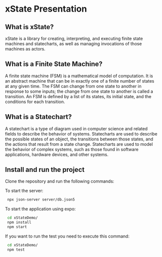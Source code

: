 # xState Presentation

## What is xState?

xState is a library for creating, interpreting, and executing finite state machines and statecharts, as well as managing invocations of those machines as actors.

## What is a Finite State Machine?

A finite state machine (FSM) is a mathematical model of computation. It is an abstract machine that can be in exactly one of a finite number of states at any given time. The FSM can change from one state to another in response to some inputs; the change from one state to another is called a transition. An FSM is defined by a list of its states, its initial state, and the conditions for each transition.

## What is a Statechart?

A statechart is a type of diagram used in computer science and related fields to describe the behavior of systems. Statecharts are used to describe the possible states of an object, the transitions between those states, and the actions that result from a state change. Statecharts are used to model the behavior of complex systems, such as those found in software applications, hardware devices, and other systems.

## Install and run the project

Clone the repository and run the following commands:

To start the server:

```bash
 npx json-server server/db.json5
```

To start the application using expo:

```bash
 cd xStateDemo/
 npm install
 npm start
```

If you want to run the test you need to execute this command:

```bash
 cd xStateDemo/ 
 npm test
```
